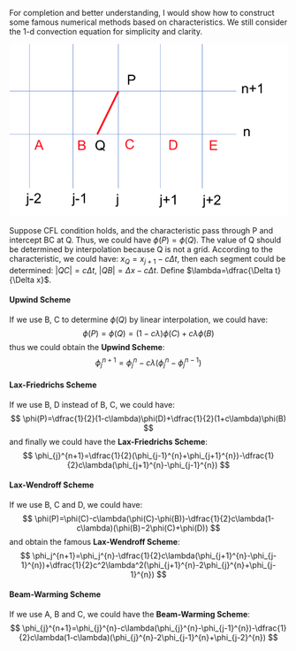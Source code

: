 For completion and better understanding, I would show how to construct some famous numerical methods  based on characteristics. We still consider the 1-d convection equation for simplicity and clarity.

![illustration2](./pics/illustration2.png)

Suppose CFL condition holds, and the characteristic pass through P and intercept BC at Q. Thus, we could have $\phi(P)=\phi(Q)$. The value of Q should be determined by interpolation because Q is not a grid. According to the characteristic, we could have: $x_Q=x_{j+1}-c\Delta t$, then each segment could be determined: $|QC|=c\Delta t$, $|QB|=\Delta x-c\Delta t$. Define $\lambda=\dfrac{\Delta t}{\Delta x}$. 

#### Upwind Scheme

If we use B, C to determine $\phi(Q)$ by linear interpolation, we could have:  
$$
\phi(P)=\phi(Q)=(1-c\lambda)\phi(C)+c\lambda\phi(B)
$$
thus we could obtain the **Upwind Scheme**:  
$$
\phi_{j}^{n+1}=\phi_{j}^{n}-c\lambda(\phi_{j}^{n}-\phi_{j}^{n-1})
$$

#### Lax-Friedrichs Scheme

If we use B, D instead of B, C, we could have: 
$$
\phi(P)=\dfrac{1}{2}(1-c\lambda)\phi(D)+\dfrac{1}{2}(1+c\lambda)\phi(B)
$$
and finally we could have the **Lax-Friedrichs Scheme**:  
$$
\phi_{j}^{n+1}=\dfrac{1}{2}(\phi_{j-1}^{n}+\phi_{j+1}^{n})-\dfrac{1}{2}c\lambda(\phi_{j+1}^{n}-\phi_{j-1}^{n})
$$

#### Lax-Wendroff Scheme

If we use B, C and D, we could have: 
$$
\phi(P)=\phi(C)-c\lambda(\phi(C)-\phi(B))-\dfrac{1}{2}c\lambda(1-c\lambda)(\phi(B)−2\phi(C)+\phi(D))
$$
and obtain the famous **Lax-Wendroff Scheme**:  
$$
\phi_j^{n+1}=\phi_j^{n}-\dfrac{1}{2}c\lambda(\phi_{j+1}^{n}-\phi_{j-1}^{n})+\dfrac{1}{2}c^2\lambda^2(\phi_{j+1}^{n}-2\phi_{j}^{n}+\phi_{j-1}^{n})
$$

#### Beam-Warming Scheme

If we use A, B and C, we could have the **Beam-Warming Scheme**:  
$$
\phi_{j}^{n+1}=\phi_{j}^{n}-c\lambda(\phi_{j}^{n}-\phi_{j-1}^{n})-\dfrac{1}{2}c\lambda(1-c\lambda)(\phi_{j}^{n}-2\phi_{j-1}^{n}+\phi_{j-2}^{n})
$$
